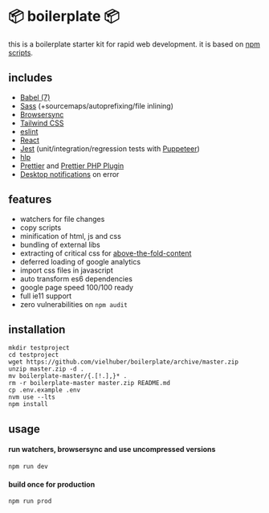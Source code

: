 # 📦 boilerplate 📦

this is a boilerplate starter kit for rapid web development. it is based on [npm scripts](https://docs.npmjs.com/misc/scripts).

## includes

-   [Babel (7)](https://babeljs.io)
-   [Sass](http://sass-lang.com) (+sourcemaps/autoprefixing/file inlining)
-   [Browsersync](https://www.browsersync.io)
-   [Tailwind CSS](https://tailwindcss.com/)
-   [eslint](https://eslint.org)
-   [React](https://reactjs.org)
-   [Jest](https://github.com/facebook/jest) (unit/integration/regression tests with [Puppeteer](https://github.com/smooth-code/jest-puppeteer))
-   [hlp](https://github.com/vielhuber/hlp)
-   [Prettier](https://github.com/prettier/prettier) and [Prettier PHP Plugin](https://github.com/prettier/plugin-php)
-   [Desktop notifications](https://github.com/micromata/cli-error-notifier) on error

## features

-   watchers for file changes
-   copy scripts
-   minification of html, js and css
-   bundling of external libs
-   extracting of critical css for [above-the-fold-content](https://developers.google.com/speed/docs/insights/PrioritizeVisibleContent)
-   deferred loading of google analytics
-   import css files in javascript
-   auto transform es6 dependencies
-   google page speed 100/100 ready
-   full ie11 support
-   zero vulnerabilities on `npm audit`

## installation

```
mkdir testproject
cd testproject
wget https://github.com/vielhuber/boilerplate/archive/master.zip
unzip master.zip -d .
mv boilerplate-master/{.[!.],}* .
rm -r boilerplate-master master.zip README.md
cp .env.example .env
nvm use --lts
npm install
```

## usage

#### run watchers, browsersync and use uncompressed versions

```
npm run dev
```

#### build once for production

```
npm run prod
```